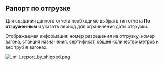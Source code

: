 ﻿
## Рапорт по отгрузке


Для создания данного отчета необходимо выбрать тип отчета **По отгруженным**
 и указать период для ограничения даты отгрузки.
 
Отображаемая информация: номер разрешения на отгрузку, номер вагона, станция назначения, сертификат, общее количество метров и вес труб в вагонах. 


![_mill_report_by_shipped.png](./images/_mill_report_by_shipped.png "")
